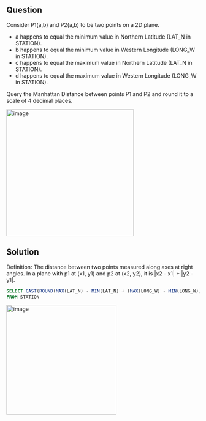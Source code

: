 ## Question
Consider P1(a,b) and P2(a,b) to be two points on a 2D plane.

- a happens to equal the minimum value in Northern Latitude (LAT_N in STATION).
- b happens to equal the minimum value in Western Longitude (LONG_W in STATION).
- c happens to equal the maximum value in Northern Latitude (LAT_N in STATION).
- d happens to equal the maximum value in Western Longitude (LONG_W in STATION).
  
Query the Manhattan Distance between points P1 and P2 and round it to a scale of 4 decimal places.

<img width="332" alt="image" src="https://github.com/user-attachments/assets/1eebba16-7fbc-4533-a78b-d17ff213038e" />

## Solution
Definition: The distance between two points measured along axes at right angles. 
In a plane with p1 at (x1, y1) and p2 at (x2, y2), it is |x2 - x1| + |y2 - y1|.
```sql
SELECT CAST(ROUND(MAX(LAT_N) - MIN(LAT_N) + (MAX(LONG_W) - MIN(LONG_W)),4) AS DECIMAL (10,4)) AS Manhattan_Distance
FROM STATION
```
<img width="287" alt="image" src="https://github.com/user-attachments/assets/6a8d1171-14b3-4215-9800-5d4c019039dd" />



